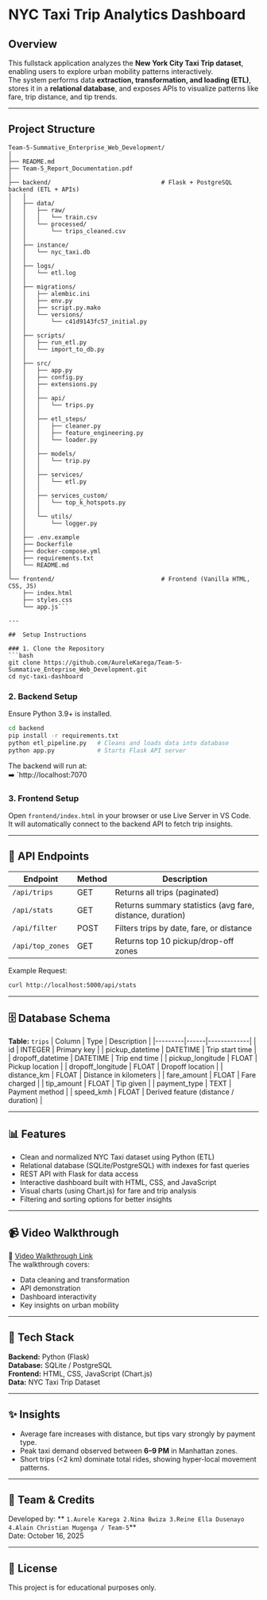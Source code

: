
# NYC Taxi Trip Analytics Dashboard 

## Overview
This fullstack application analyzes the **New York City Taxi Trip dataset**, enabling users to explore urban mobility patterns interactively.  
The system performs data **extraction, transformation, and loading (ETL)**, stores it in a **relational database**, and exposes APIs to visualize patterns like fare, trip distance, and tip trends.

---

## Project Structure
```
Team-5-Summative_Enterprise_Web_Development/
│
├── README.md
├── Team-5_Report_Documentation.pdf
│
├── backend/                               # Flask + PostgreSQL backend (ETL + APIs)
│   │
│   ├── data/
│   │   ├── raw/
│   │   │   └── train.csv
│   │   └── processed/
│   │       └── trips_cleaned.csv
│   │
│   ├── instance/
│   │   └── nyc_taxi.db
│   │
│   ├── logs/
│   │   └── etl.log
│   │
│   ├── migrations/
│   │   ├── alembic.ini
│   │   ├── env.py
│   │   ├── script.py.mako
│   │   └── versions/
│   │       └── c41d9143fc57_initial.py
│   │
│   ├── scripts/
│   │   ├── run_etl.py
│   │   └── import_to_db.py
│   │
│   ├── src/
│   │   ├── app.py
│   │   ├── config.py
│   │   ├── extensions.py
│   │   │
│   │   ├── api/
│   │   │   └── trips.py
│   │   │
│   │   ├── etl_steps/
│   │   │   ├── cleaner.py
│   │   │   ├── feature_engineering.py
│   │   │   └── loader.py
│   │   │
│   │   ├── models/
│   │   │   └── trip.py
│   │   │
│   │   ├── services/
│   │   │   └── etl.py
│   │   │
│   │   ├── services_custom/
│   │   │   └── top_k_hotspots.py
│   │   │
│   │   └── utils/
│   │       └── logger.py
│   │
│   ├── .env.example
│   ├── Dockerfile
│   ├── docker-compose.yml
│   ├── requirements.txt
│   └── README.md
│
└── frontend/                              # Frontend (Vanilla HTML, CSS, JS)
    ├── index.html
    ├── styles.css
    └── app.js```

---

##  Setup Instructions

### 1. Clone the Repository
```bash
git clone https://github.com/AureleKarega/Team-5-Summative_Enteprise_Web_Development.git
cd nyc-taxi-dashboard
```

### 2. Backend Setup
Ensure Python 3.9+ is installed.

```bash
cd backend
pip install -r requirements.txt
python etl_pipeline.py   # Cleans and loads data into database
python app.py            # Starts Flask API server
```

The backend will run at:  
➡️ `http://localhost:7070

### 3. Frontend Setup
Open `frontend/index.html` in your browser or use Live Server in VS Code.  
It will automatically connect to the backend API to fetch trip insights.

---

## 🧠 API Endpoints

| Endpoint | Method | Description |
|-----------|--------|-------------|
| `/api/trips` | GET | Returns all trips (paginated) |
| `/api/stats` | GET | Returns summary statistics (avg fare, distance, duration) |
| `/api/filter` | POST | Filters trips by date, fare, or distance |
| `/api/top_zones` | GET | Returns top 10 pickup/drop-off zones |

Example Request:
```bash
curl http://localhost:5000/api/stats
```

---

## 🗄️ Database Schema

**Table:** `trips`
| Column | Type | Description |
|---------|------|-------------|
| id | INTEGER | Primary key |
| pickup_datetime | DATETIME | Trip start time |
| dropoff_datetime | DATETIME | Trip end time |
| pickup_longitude | FLOAT | Pickup location |
| dropoff_longitude | FLOAT | Dropoff location |
| distance_km | FLOAT | Distance in kilometers |
| fare_amount | FLOAT | Fare charged |
| tip_amount | FLOAT | Tip given |
| payment_type | TEXT | Payment method |
| speed_kmh | FLOAT | Derived feature (distance / duration) |

---

## 📊 Features

- Clean and normalized NYC Taxi dataset using Python (ETL)
- Relational database (SQLite/PostgreSQL) with indexes for fast queries
- REST API with Flask for data access
- Interactive dashboard built with HTML, CSS, and JavaScript
- Visual charts (using Chart.js) for fare and trip analysis
- Filtering and sorting options for better insights

---

## 📹 Video Walkthrough
🎥 [Video Walkthrough Link](https://youtu.be/Hs07qs53w-A)  
The walkthrough covers:
- Data cleaning and transformation
- API demonstration
- Dashboard interactivity
- Key insights on urban mobility

---

## 🧩 Tech Stack
**Backend:** Python (Flask)  
**Database:** SQLite / PostgreSQL  
**Frontend:** HTML, CSS, JavaScript (Chart.js)  
**Data:** NYC Taxi Trip Dataset  

---

## ✨ Insights
- Average fare increases with distance, but tips vary strongly by payment type.  
- Peak taxi demand observed between **6–9 PM** in Manhattan zones.  
- Short trips (<2 km) dominate total rides, showing hyper-local movement patterns.  

---

## 👥 Team & Credits
Developed by: 
**
``
1.Aurele Karega
2.Nina Bwiza
3.Reine Ella Dusenayo
4.Alain Christian Mugenga
/ Team-5
``**  
Date: October 16, 2025  

---

## 🧾 License
This project is for educational purposes only.
